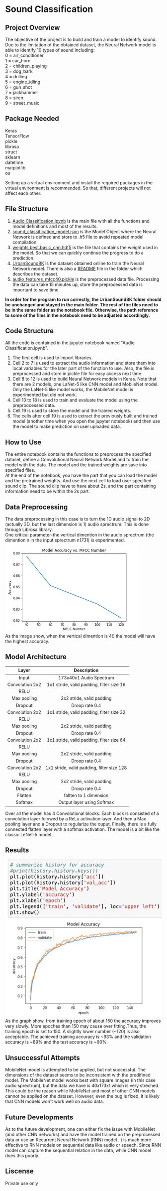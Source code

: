 # Sound Classification

## Project Overview
The objective of the project is to build and train a model to identify sound. Due to the limitation of the obtained dataset, the Neural Network model is able to identify 10 types of sound including:  
0 = air_conditioner  
1 = car_horn  
2 = children_playing  
3 = dog_bark  
4 = drilling  
5 = engine_idling  
6 = gun_shot  
7 = jackhammer  
8 = siren  
9 = street_music  


## Package Needed
Keras  
TensorFlow  
pickle  
librosa  
struct  
sklearn  
datetime  
matplotlib  
os  
  
Setting up a virtual environment and install the required packages in the virtual environment is recommended. So that, different projects will not affect each other.


## File Structure
1. [Audio Classification.ipynb](./Audio&#32;Classification.ipynb) is the main file with all the functions and model definitions and most of the results.  
2. [sound_classification_model.json](./sound_classification_model.json) is the Model Object where the Neural Network is defined and store to .h5 file to avoid repeated model   compilation.  
3. [weights.best.basic_cnn.hdf5](./weights.best.basic_cnn.hdf5) is the file that contains the weight used in the model. So that we can quickly continue the progress to do a prediction.
4. [UrbanSound8K](./UrbanSound8K) is the dataset obtained online to train the Neural Network model. There is also a [README](./UrbanSound8K/UrbanSound8K_README.txt) file in the folder which describes the dataset.  
5. [audio_features_mfcc40.pickle](./audio_features_mfcc40.pickle) is the preprocessed data file. Processing the data can take 15 minutes up, store the preprocessed data is important to save time.  

**In order for the program to run correctly, the UrbanSound8K folder should be unchanged and stayed in the main folder. The rest of the files need to be in the same folder as the notebook file. Otherwise, the path reference to some of the files in the notebook need to be adjusted accordingly.**


## Code Structure
All the code is contained in the jupyter notebook named "Audio Classification.ipynb".  
1. The first cell is used to import libraries.  
2. Cell 2 to 7 is used to extract the audio information and store them into local variables for the later part of the function to use. Also, the file is preprocessed and store in pickle file for easy access next time.  
3. Cell 8 to 12 is used to build Neural Network models in Keras. Note that there are 2 models, one LaNet-5 like CNN model and MobileNet model. Only the LaNet-5 like model works, the MobileNet model is experimented but did not work.  
4. Cell 13 to 18 is used to train and evaluate the model using the preproocessed data.  
5. Cell 19 is used to store the model and the trained weights.  
6. The cells after cell 19 is used to extract the previously built and trained model (another time when you open the jupyter notebook) and then use the model to make prediction on user uploaded data.  


## How to Use
The entire notebook contains the functions to preprocess the specified dataset, define a Convolutional Neural Network Model and to train the model with the data. The model and the trained weights are save into specified files.  
At the end of the notebook, you have the part that you can load the model and the pretrained weights. And use the next cell to load user specified sound clip. The sound clip have to have about 2s, and the part containing information need to be within the 2s part. 


## Data Preprocessing
The data preprocessing in this case is to turn the 1D audio signal to 2D (actually 3D, but the last dimension is 1) audio sprectrum. This is done through Librosa library.  
One critical parameter-the vertical dimention in the audio sprectrum (the dimention n in the input sprectrum n*173*1) is experimented.  
![alt text](./Model&#32;Accuracy&#32;vs.&#32;MFCC&#32;Number.png)  
As the image show, when the vertical dimention is 40 the model will have the highest accuracy. 


## Model Architecture
| Layer         		|     Description	        					| 
|:---------------------:|:---------------------------------------------:| 
| Input         		| 173x40x1 Audio Spectrum   							| 
| Convolution 2x2     	| 1x1 stride, valid padding, filter size 16 	|
| RELU					|												|
| Max pooling	      	| 2x2 stride, valid padding 	|
| Dropout		 		|Droop rate 0.4									|
| Convolution 2x2     	| 1x1 stride, valid padding, filter size 32 	|
| RELU					|												|
| Max pooling	      	| 2x2 stride, valid padding 	|
| Dropout		 		|Droop rate 0.4									|
| Convolution 2x2     	| 1x1 stride, valid padding, filter size 64 	|
| RELU					|												|
| Max pooling	      	| 2x2 stride, valid padding  	|
| Dropout		 		|Droop rate 0.4									|
| Convolution 2x2     	| 1x1 stride, valid padding, filter size 128 	|
| RELU					|												|
| Max pooling	      	| 2x2 stride, valid padding 	|
| Dropout		 		|Droop rate 0.4									|
| Flatten				| faltten to 1 dimension			|
| Softmax				|Output layer using Softmax				|
  
Over all the model has 4 Convolutional blocks. Each block is consisted of a convolution layer folowed by a ReLu activation layer. And then a Max pooling layer and a Dropout to regularize the ouput. Finally, there is a fully connected flatten layer with a softmax activation. The model is a bit like the classic LeNet-5 model.

## Results
![alt text](./Result.png)
As the graph show, from training epoch of about 150 the accuracy improves very slowly. More epoches than 150 may cause over fitting.Thus, the training epoch is set to 150. A slightly lower number (~120) is also acceptable.
The achieved training accuracy is ~93% and the validation accuracy is ~89% and the test accuracy is ~90%.

## Unsuccessful Attempts
MobileNet model is attempted to be applied, but not successful. The dimensions of the dataset seems to be inconsistent with the predifined model. The MobileNet model works best with square images (in this case audio sprectrum), but the data we have is 40x173x1 which is very streched. This could be the reason while MobileNet and most of other CNN models cannot be applied on the dataset. However, even the bug is fixed, it is likely that CNN models won't work well on audio data.

## Future Developments
As to the future development, one can either fix the issue with MobileNet (and other CNN networks) and have the model trained on the preprocessed data or use an Recurrent Neural Network (RNN) model. It is much more effective to RNN models on sequential data like audio or speech. Since RNN model can capture the sequential relation in the data, while CNN model does this poorly.

## Liscense
Private use only
